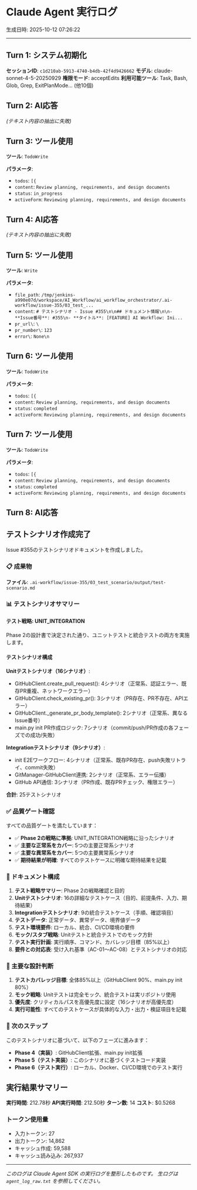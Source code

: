 # Claude Agent 実行ログ

生成日時: 2025-10-12 07:26:22

---

## Turn 1: システム初期化

**セッションID**: `c1d210ab-5913-4740-b4db-42f4d9426662`
**モデル**: claude-sonnet-4-5-20250929
**権限モード**: acceptEdits
**利用可能ツール**: Task, Bash, Glob, Grep, ExitPlanMode... (他10個)

## Turn 2: AI応答

*(テキスト内容の抽出に失敗)*

## Turn 3: ツール使用

**ツール**: `TodoWrite`

**パラメータ**:
- `todos`: `[{`
- `content`: `Review planning, requirements, and design documents`
- `status`: `in_progress`
- `activeForm`: `Reviewing planning, requirements, and design documents`

## Turn 4: AI応答

*(テキスト内容の抽出に失敗)*

## Turn 5: ツール使用

**ツール**: `Write`

**パラメータ**:
- `file_path`: `/tmp/jenkins-a990e07d/workspace/AI_Workflow/ai_workflow_orchestrator/.ai-workflow/issue-355/03_test_...`
- `content`: `# テストシナリオ - Issue #355\n\n## ドキュメント情報\n\n- **Issue番号**: #355\n- **タイトル**: [FEATURE] AI Workflow: Ini...`
- `pr_url\`: `\`
- `pr_number\`: `123`
- `error\`: `None\n`

## Turn 6: ツール使用

**ツール**: `TodoWrite`

**パラメータ**:
- `todos`: `[{`
- `content`: `Review planning, requirements, and design documents`
- `status`: `completed`
- `activeForm`: `Reviewing planning, requirements, and design documents`

## Turn 7: ツール使用

**ツール**: `TodoWrite`

**パラメータ**:
- `todos`: `[{`
- `content`: `Review planning, requirements, and design documents`
- `status`: `completed`
- `activeForm`: `Reviewing planning, requirements, and design documents`

## Turn 8: AI応答

## テストシナリオ作成完了

Issue #355のテストシナリオドキュメントを作成しました。

### 📋 成果物

**ファイル**: `.ai-workflow/issue-355/03_test_scenario/output/test-scenario.md`

### 📊 テストシナリオサマリー

#### テスト戦略: UNIT_INTEGRATION
Phase 2の設計書で決定された通り、ユニットテストと統合テストの両方を実施します。

#### テストシナリオ構成

**Unitテストシナリオ（16シナリオ）**:
- GitHubClient.create_pull_request(): 4シナリオ（正常系、認証エラー、既存PR重複、ネットワークエラー）
- GitHubClient.check_existing_pr(): 3シナリオ（PR存在、PR不存在、APIエラー）
- GitHubClient._generate_pr_body_template(): 2シナリオ（正常系、異なるIssue番号）
- main.py init PR作成ロジック: 7シナリオ（commit/push/PR作成の各フェーズでの成功/失敗）

**Integrationテストシナリオ（9シナリオ）**:
- init E2Eワークフロー: 4シナリオ（正常系、既存PR存在、push失敗リトライ、commit失敗）
- GitManager-GitHubClient連携: 2シナリオ（正常系、エラー伝播）
- GitHub API通信: 3シナリオ（PR作成、既存PRチェック、権限エラー）

**合計**: 25テストシナリオ

### ✅ 品質ゲート確認

すべての品質ゲートを満たしています：

- ✅ **Phase 2の戦略に準拠**: UNIT_INTEGRATION戦略に沿ったシナリオ
- ✅ **主要な正常系をカバー**: 5つの主要正常系シナリオ
- ✅ **主要な異常系をカバー**: 5つの主要異常系シナリオ
- ✅ **期待結果が明確**: すべてのテストケースに明確な期待結果を記載

### 📖 ドキュメント構成

1. **テスト戦略サマリー**: Phase 2の戦略確認と目的
2. **Unitテストシナリオ**: 16の詳細なテストケース（目的、前提条件、入力、期待結果）
3. **Integrationテストシナリオ**: 9の統合テストケース（手順、確認項目）
4. **テストデータ**: 正常データ、異常データ、境界値データ
5. **テスト環境要件**: ローカル、統合、CI/CD環境の要件
6. **モック/スタブ戦略**: Unitテストと統合テストでのモック方針
7. **テスト実行計画**: 実行順序、コマンド、カバレッジ目標（85%以上）
8. **要件との対応表**: 受け入れ基準（AC-01〜AC-08）とテストシナリオの対応

### 🎯 主要な設計判断

1. **テストカバレッジ目標**: 全体85%以上（GitHubClient 90%、main.py init 80%）
2. **モック戦略**: Unitテストは完全モック、統合テストは実リポジトリ使用
3. **優先度**: クリティカルパスを高優先度に設定（16シナリオが高優先度）
4. **実行可能性**: すべてのテストケースが具体的な入力・出力・検証項目を記載

### 📝 次のステップ

このテストシナリオに基づいて、以下のフェーズに進みます：

- **Phase 4（実装）**: GitHubClient拡張、main.py init拡張
- **Phase 5（テスト実装）**: このシナリオに基づくテストコード実装
- **Phase 6（テスト実行）**: ローカル、Docker、CI/CD環境でのテスト実行

## 実行結果サマリー

**実行時間**: 212.78秒
**API実行時間**: 212.50秒
**ターン数**: 14
**コスト**: $0.5268

### トークン使用量
- 入力トークン: 27
- 出力トークン: 14,862
- キャッシュ作成: 59,588
- キャッシュ読み込み: 267,937

---

*このログは Claude Agent SDK の実行ログを整形したものです。*
*生ログは `agent_log_raw.txt` を参照してください。*